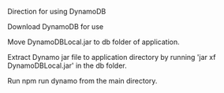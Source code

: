 Direction for using DynamoDB

Download DynamoDB for use

Move DynamoDBLocal.jar to db folder of application.

Extract Dynamo jar file to application directory by running 'jar xf DynamoDBLocal.jar' in the db folder. 

Run npm run dynamo from the main directory.
